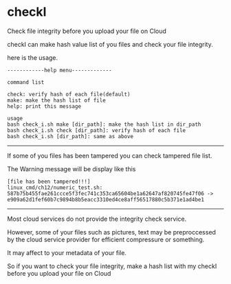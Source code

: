 # checkI
Check file integrity before you upload your file on Cloud

checkI can make hash value list of you files and check your file integrity.

here is the usage.

```
------------help menu-------------

command list

check: verify hash of each file(default)
make: make the hash list of file
help: print this message

usage
bash check_i.sh make [dir_path]: make the hash list in dir_path
bash check_i.sh check [dir_path]: verify hash of each file
bash check_i.sh [dir_path]: same as above
```
--------------------------------------
If some of you files has been tampered you can check tampered file list.

The Warning message will be display like this

```
[file has been tampered!!!]
linux_cmd/ch12/numeric_test.sh: 587b75b455fae261ccce5f3fec741c353ca65604be1a62647af820745fe47f06 -> e909a62d1fef60b7c9894b8b5eacc3310ed4ce8aff56517880c5b371e1ad4be1
```

--------------------------------------
Most cloud services do not provide the integrity check service. 

However, some of your files such as pictures, text may be preproccessed by the cloud service provider for efficient compressure or something.

It may affect to your metadata of your file.

So if you want to check your file integrity, make a hash list with my checkI before you upload your file on Cloud

